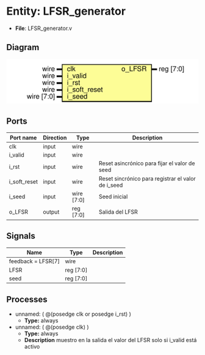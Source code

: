 
# Entity: LFSR_generator 
- **File**: LFSR_generator.v

## Diagram
![Diagram](LFSR_generator.svg "Diagram")
## Ports

| Port name    | Direction | Type       | Description                                        |
| ------------ | --------- | ---------- | -------------------------------------------------- |
| clk          | input     | wire       |                                                    |
| i_valid      | input     | wire       |                                                    |
| i_rst        | input     | wire       | Reset asincrónico para fijar el valor de seed      |
| i_soft_reset | input     | wire       | Reset sincrónico para registrar el valor de i_seed |
| i_seed       | input     | wire [7:0] | Seed inicial                                       |
| o_LFSR       | output    | reg [7:0]  | Salida del LFSR                                    |

## Signals

| Name               | Type      | Description |
| ------------------ | --------- | ----------- |
| feedback = LFSR[7] | wire      |             |
| LFSR               | reg [7:0] |             |
| seed               | reg [7:0] |             |

## Processes
- unnamed: ( @(posedge clk or posedge i_rst) )
  - **Type:** always
- unnamed: ( @(posedge clk) )
  - **Type:** always
  - **Description**
 muestro en la salida el valor del LFSR solo si i_valid está activo 
